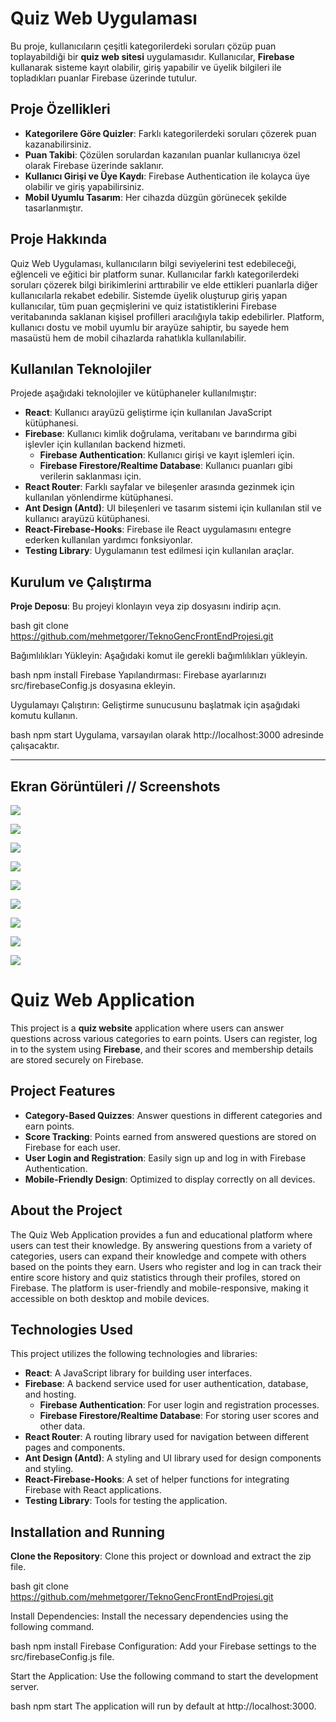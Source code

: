 # Quiz Web Uygulaması

Bu proje, kullanıcıların çeşitli kategorilerdeki soruları çözüp puan toplayabildiği bir **quiz web sitesi** uygulamasıdır. Kullanıcılar, **Firebase** kullanarak sisteme kayıt olabilir, giriş yapabilir ve üyelik bilgileri ile topladıkları puanlar Firebase üzerinde tutulur.

## Proje Özellikleri

- **Kategorilere Göre Quizler**: Farklı kategorilerdeki soruları çözerek puan kazanabilirsiniz.
- **Puan Takibi**: Çözülen sorulardan kazanılan puanlar kullanıcıya özel olarak Firebase üzerinde saklanır.
- **Kullanıcı Girişi ve Üye Kaydı**: Firebase Authentication ile kolayca üye olabilir ve giriş yapabilirsiniz.
- **Mobil Uyumlu Tasarım**: Her cihazda düzgün görünecek şekilde tasarlanmıştır.

## Proje Hakkında

Quiz Web Uygulaması, kullanıcıların bilgi seviyelerini test edebileceği, eğlenceli ve eğitici bir platform sunar. Kullanıcılar farklı kategorilerdeki soruları çözerek bilgi birikimlerini arttırabilir ve elde ettikleri puanlarla diğer kullanıcılarla rekabet edebilir. Sistemde üyelik oluşturup giriş yapan kullanıcılar, tüm puan geçmişlerini ve quiz istatistiklerini Firebase veritabanında saklanan kişisel profilleri aracılığıyla takip edebilirler. Platform, kullanıcı dostu ve mobil uyumlu bir arayüze sahiptir, bu sayede hem masaüstü hem de mobil cihazlarda rahatlıkla kullanılabilir.

## Kullanılan Teknolojiler

Projede aşağıdaki teknolojiler ve kütüphaneler kullanılmıştır:

- **React**: Kullanıcı arayüzü geliştirme için kullanılan JavaScript kütüphanesi.
- **Firebase**: Kullanıcı kimlik doğrulama, veritabanı ve barındırma gibi işlevler için kullanılan backend hizmeti.
  - **Firebase Authentication**: Kullanıcı girişi ve kayıt işlemleri için.
  - **Firebase Firestore/Realtime Database**: Kullanıcı puanları gibi verilerin saklanması için.
- **React Router**: Farklı sayfalar ve bileşenler arasında gezinmek için kullanılan yönlendirme kütüphanesi.
- **Ant Design (Antd)**: UI bileşenleri ve tasarım sistemi için kullanılan stil ve kullanıcı arayüzü kütüphanesi.
- **React-Firebase-Hooks**: Firebase ile React uygulamasını entegre ederken kullanılan yardımcı fonksiyonlar.
- **Testing Library**: Uygulamanın test edilmesi için kullanılan araçlar.

## Kurulum ve Çalıştırma

**Proje Deposu**: Bu projeyi klonlayın veya zip dosyasını indirip açın.

bash
git clone https://github.com/mehmetgorer/TeknoGencFrontEndProjesi.git

Bağımlılıkları Yükleyin: Aşağıdaki komut ile gerekli bağımlılıkları yükleyin.

bash
npm install
Firebase Yapılandırması: Firebase ayarlarınızı src/firebaseConfig.js dosyasına ekleyin.

Uygulamayı Çalıştırın: Geliştirme sunucusunu başlatmak için aşağıdaki komutu kullanın.

bash
npm start
Uygulama, varsayılan olarak http://localhost:3000 adresinde çalışacaktır.

---

## Ekran Görüntüleri // Screenshots


![](https://github.com/mehmetgorer/TeknoGencFrontEndProjesi/blob/main/FrontEndProjeScreenShots/Screenshot_1.png)

![](https://github.com/mehmetgorer/TeknoGencFrontEndProjesi/blob/main/FrontEndProjeScreenShots/Screenshot_2.png)

![](https://github.com/mehmetgorer/TeknoGencFrontEndProjesi/blob/main/FrontEndProjeScreenShots/Screenshot_3.png)

![](https://github.com/mehmetgorer/TeknoGencFrontEndProjesi/blob/main/FrontEndProjeScreenShots/Screenshot_4.png)

![](https://github.com/mehmetgorer/TeknoGencFrontEndProjesi/blob/main/FrontEndProjeScreenShots/Screenshot_5.png)

![](https://github.com/mehmetgorer/TeknoGencFrontEndProjesi/blob/main/FrontEndProjeScreenShots/Screenshot_6.png)

![](https://github.com/mehmetgorer/TeknoGencFrontEndProjesi/blob/main/FrontEndProjeScreenShots/Screenshot_7.png)

![](https://github.com/mehmetgorer/TeknoGencFrontEndProjesi/blob/main/FrontEndProjeScreenShots/Screenshot_8.png)

![](https://github.com/mehmetgorer/TeknoGencFrontEndProjesi/blob/main/FrontEndProjeScreenShots/Screenshot_9.png)


# Quiz Web Application

This project is a **quiz website** application where users can answer questions across various categories to earn points. Users can register, log in to the system using **Firebase**, and their scores and membership details are stored securely on Firebase.

## Project Features

- **Category-Based Quizzes**: Answer questions in different categories and earn points.
- **Score Tracking**: Points earned from answered questions are stored on Firebase for each user.
- **User Login and Registration**: Easily sign up and log in with Firebase Authentication.
- **Mobile-Friendly Design**: Optimized to display correctly on all devices.

## About the Project

The Quiz Web Application provides a fun and educational platform where users can test their knowledge. By answering questions from a variety of categories, users can expand their knowledge and compete with others based on the points they earn. Users who register and log in can track their entire score history and quiz statistics through their profiles, stored on Firebase. The platform is user-friendly and mobile-responsive, making it accessible on both desktop and mobile devices.

## Technologies Used

This project utilizes the following technologies and libraries:

- **React**: A JavaScript library for building user interfaces.
- **Firebase**: A backend service used for user authentication, database, and hosting.
  - **Firebase Authentication**: For user login and registration processes.
  - **Firebase Firestore/Realtime Database**: For storing user scores and other data.
- **React Router**: A routing library used for navigation between different pages and components.
- **Ant Design (Antd)**: A styling and UI library used for design components and styling.
- **React-Firebase-Hooks**: A set of helper functions for integrating Firebase with React applications.
- **Testing Library**: Tools for testing the application.
  
## Installation and Running

**Clone the Repository**: Clone this project or download and extract the zip file.

bash
git clone https://github.com/mehmetgorer/TeknoGencFrontEndProjesi.git


   Install Dependencies: Install the necessary dependencies using the following command.

bash
npm install
Firebase Configuration: Add your Firebase settings to the src/firebaseConfig.js file.

Start the Application: Use the following command to start the development server.

bash
npm start
The application will run by default at http://localhost:3000.
